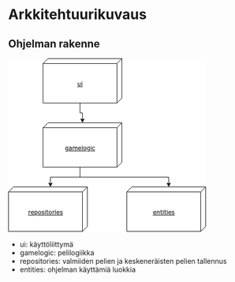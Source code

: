 # Arkkitehtuurikuvaus

## Ohjelman rakenne

![Package_structure](./pictures/packages.png)

- ui: käyttöliittymä
- gamelogic: pelilogiikka
- repositories: valmiiden pelien ja keskeneräisten pelien tallennus
- entities: ohjelman käyttämiä luokkia
